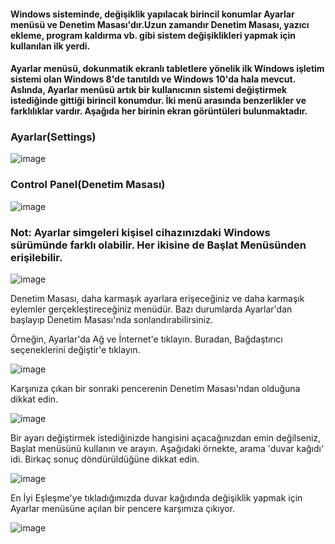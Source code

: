 #### Windows sisteminde, değişiklik yapılacak birincil konumlar Ayarlar menüsü ve Denetim Masası'dır.Uzun zamandır Denetim Masası, yazıcı ekleme, program kaldırma vb. gibi sistem değişiklikleri yapmak için kullanılan ilk yerdi.

#### Ayarlar menüsü, dokunmatik ekranlı tabletlere yönelik ilk Windows işletim sistemi olan Windows 8'de tanıtıldı ve Windows 10'da hala mevcut. Aslında, Ayarlar menüsü artık bir kullanıcının sistemi değiştirmek istediğinde gittiği birincil konumdur. İki menü arasında benzerlikler ve farklılıklar vardır. Aşağıda her birinin ekran görüntüleri bulunmaktadır.

### Ayarlar(Settings)

![image](https://github.com/user-attachments/assets/b83b8d5f-36e0-4387-9a94-51bbc4850eba)

### Control Panel(Denetim Masası)

![image](https://github.com/user-attachments/assets/811e707a-7ce5-45ae-a9b4-41e5b3ad8de6)

### Not: Ayarlar simgeleri kişisel cihazınızdaki Windows sürümünde farklı olabilir.  Her ikisine de Başlat Menüsünden erişilebilir.

![image](https://github.com/user-attachments/assets/f133baa3-14f9-4b72-b8d3-9eb6be5973eb)

Denetim Masası, daha karmaşık ayarlara erişeceğiniz ve daha karmaşık eylemler gerçekleştireceğiniz menüdür. Bazı durumlarda Ayarlar'dan başlayıp Denetim Masası'nda sonlandırabilirsiniz.

Örneğin, Ayarlar'da Ağ ve İnternet'e tıklayın. Buradan, Bağdaştırıcı seçeneklerini değiştir'e tıklayın.

![image](https://github.com/user-attachments/assets/6294fabb-5c04-410a-bbe1-dc9de3058719)

Karşınıza çıkan bir sonraki pencerenin Denetim Masası'ndan olduğuna dikkat edin.

![image](https://github.com/user-attachments/assets/62ad28e0-c032-4bd3-90cb-68593ed9c72b)

Bir ayarı değiştirmek istediğinizde hangisini açacağınızdan emin değilseniz, Başlat menüsünü kullanın ve arayın.  Aşağıdaki örnekte, arama 'duvar kağıdı' idi. Birkaç sonuç döndürüldüğüne dikkat edin.

![image](https://github.com/user-attachments/assets/cec40fea-74ab-4dbf-a237-fbfcd35ef949)

En İyi Eşleşme'ye tıkladığımızda duvar kağıdında değişiklik yapmak için Ayarlar menüsüne açılan bir pencere karşımıza çıkıyor.

![image](https://github.com/user-attachments/assets/7ea024d2-ed03-46a1-be6f-59e753096f64)










